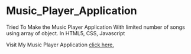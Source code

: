 # Music_Player_Application
Tried To Make the Music Player Application With limited number of songs using array of object. In HTML5, CSS, Javascript

<p>Visit My Music Player Application <a href="https://devrajbhosale-music-app.netlify.app/" target="_blank">click here.</a></p>

